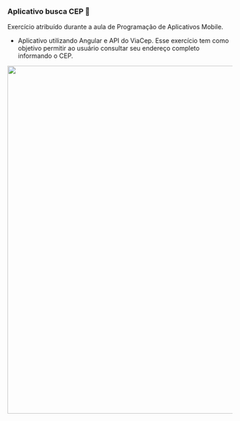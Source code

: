 ### Aplicativo busca CEP 📱
Exercício atribuído durante a aula de Programação de Aplicativos Mobile. 

* Aplicativo utilizando Angular e API do ViaCep. Esse exercício tem como objetivo permitir ao usuário consultar seu endereço completo informando o CEP.


<img src="https://user-images.githubusercontent.com/81439112/142780665-36d3ad53-8432-4897-a312-9da69c93580a.PNG" width="780px" />
</div> 
</span>
